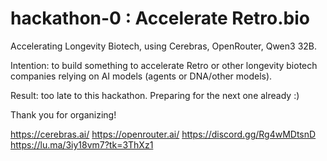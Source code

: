 # hackathon-0 : Accelerate Retro.bio

Accelerating Longevity Biotech, using Cerebras, OpenRouter, Qwen3 32B.

Intention: to build something to accelerate Retro or other longevity biotech companies relying on AI models (agents or DNA/other models).

Result: too late to this hackathon. Preparing for the next one already :)

Thank you for organizing!

https://cerebras.ai/
https://openrouter.ai/
https://discord.gg/Rg4wMDtsnD
https://lu.ma/3iy18vm7?tk=3ThXz1

